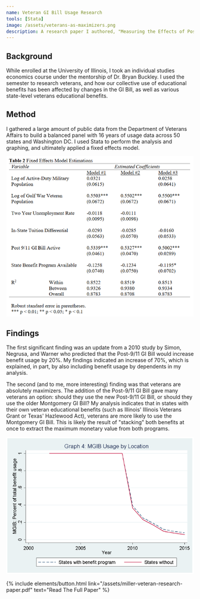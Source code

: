 ```yaml
---
name: Veteran GI Bill Usage Research
tools: [Stata]
image: /assets/veterans-as-maximizers.png
description: A research paper I authored, "Measuring the Effects of Post-9/11 GI Bill Changes on Veteran Education Benefit Usage"
---
```


## Background

While enrolled at the University of Illinois, I took an individual studies economics course under the mentorship of Dr. Bryan Buckley.  I used the semester to research veterans, and how our collective use of educational benefits has been affected by changes in the GI Bill, as well as various state-level veterans educational benefits.

## Method

I gathered a large amount of public data from the Department of Veterans Affairs to build a balanced panel with 16 years of usage data across 50 states and Washington DC.  I used Stata to perform the analysis and graphing, and ultimately applied a fixed effects model.

![fixed effects model results](/assets/fixed-effects-results.png)

## Findings

The first significant finding was an update from a 2010 study by Simon, Negrusa, and Warner who predicted that the Post-9/11 GI Bill would increase benefit usage by 20%.  My findings indicated an increase of 70%, which is explained, in part, by also including benefit usage by dependents in my analysis.

The second (and to me, more interesting) finding was that veterans are absolutely maximizers.  The addition of the Post-9/11 GI Bill gave many veterans an option: should they use the new Post-9/11 GI Bill, or should they use the older Montgomery GI Bill?  My analysis indicates that in states with their own veteran educational benefits (such as Illinois' Illinois Veterans Grant or Texas' Hazlewood Act), veterans are more likely to use the Montgomery GI Bill.  This is likely the result of "stacking" both benefits at once to extract the maximum monetary value from both programs.

![veterans as maximizers](/assets/veterans-as-maximizers.png)

<p class="text-center">
{% include elements/button.html link="/assets/miller-veteran-research-paper.pdf" text="Read The Full Paper" %}
</p>
